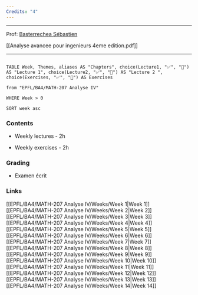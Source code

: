 ```yaml
---
Credits: "4"
---
```

---

Prof: [Basterrechea Sébastien](https://people.epfl.ch/175323?lang=fr)

[[Analyse avancee pour ingenieurs 4eme edition.pdf]]

---
```dataview

TABLE Week, Themes, aliases AS "Chapters", choice(Lecture1, "✅", "🚫") AS "Lecture 1", choice(Lecture2, "✅", "🚫") AS "Lecture 2 ", choice(Exercises, "✅", "🚫") AS Exercises

from "EPFL/BA4/MATH-207 Analyse IV"

WHERE Week > 0

SORT week asc

```
### Contents

- Weekly lectures - 2h

- Weekly exercises - 2h
### Grading

- Examen écrit 

### Links
[[EPFL/BA4/MATH-207 Analyse IV/Weeks/Week 1|Week 1]] [[EPFL/BA4/MATH-207 Analyse IV/Weeks/Week 2|Week 2]] [[EPFL/BA4/MATH-207 Analyse IV/Weeks/Week 3|Week 3]] [[EPFL/BA4/MATH-207 Analyse IV/Weeks/Week 4|Week 4]] [[EPFL/BA4/MATH-207 Analyse IV/Weeks/Week 5|Week 5]] [[EPFL/BA4/MATH-207 Analyse IV/Weeks/Week 6|Week 6]] [[EPFL/BA4/MATH-207 Analyse IV/Weeks/Week 7|Week 7]] [[EPFL/BA4/MATH-207 Analyse IV/Weeks/Week 8|Week 8]] [[EPFL/BA4/MATH-207 Analyse IV/Weeks/Week 9|Week 9]] [[EPFL/BA4/MATH-207 Analyse IV/Weeks/Week 10|Week 10]] [[EPFL/BA4/MATH-207 Analyse IV/Weeks/Week 11|Week 11]] [[EPFL/BA4/MATH-207 Analyse IV/Weeks/Week 12|Week 12]] [[EPFL/BA4/MATH-207 Analyse IV/Weeks/Week 13|Week 13]] [[EPFL/BA4/MATH-207 Analyse IV/Weeks/Week 14|Week 14]]
